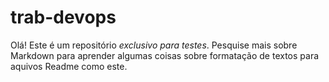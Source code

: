 # trab-devops
Olá! Este é um repositório *exclusivo para testes*. Pesquise mais sobre Markdown para aprender algumas coisas sobre 
formatação de textos para aquivos Readme como este.